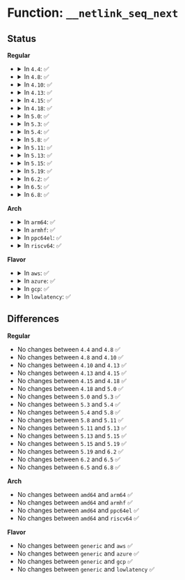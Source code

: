 # Function: <code>__netlink_seq_next</code>

## Status
<b>Regular</b>
<ul>
<li>
<details>
<summary>In <code>4.4</code>: ✅</summary>

```c
void *__netlink_seq_next(struct seq_file *seq);
```

**Collision:** Unique Static

**Inline:** No

**Transformation:** False

**Instances:**

```
In net/netlink/af_netlink.c (ffffffff8174acc0)
Location: net/netlink/af_netlink.c:3097
Inline: False
Direct callers:
  - net/netlink/af_netlink.c:netlink_seq_next
```
**Symbols:**

```
ffffffff8174acc0-ffffffff8174ad45: __netlink_seq_next (STB_LOCAL)
```
</details>
</li>
<li>
<details>
<summary>In <code>4.8</code>: ✅</summary>

```c
void *__netlink_seq_next(struct seq_file *seq);
```

**Collision:** Unique Static

**Inline:** No

**Transformation:** False

**Instances:**

```
In net/netlink/af_netlink.c (ffffffff817b7900)
Location: net/netlink/af_netlink.c:2366
Inline: False
Direct callers:
  - net/netlink/af_netlink.c:netlink_seq_next
```
**Symbols:**

```
ffffffff817b7900-ffffffff817b7985: __netlink_seq_next (STB_LOCAL)
```
</details>
</li>
<li>
<details>
<summary>In <code>4.10</code>: ✅</summary>

```c
void *__netlink_seq_next(struct seq_file *seq);
```

**Collision:** Unique Static

**Inline:** No

**Transformation:** False

**Instances:**

```
In net/netlink/af_netlink.c (ffffffff817e7380)
Location: net/netlink/af_netlink.c:2384
Inline: False
Direct callers:
  - net/netlink/af_netlink.c:netlink_seq_next
```
**Symbols:**

```
ffffffff817e7380-ffffffff817e73ff: __netlink_seq_next (STB_LOCAL)
```
</details>
</li>
<li>
<details>
<summary>In <code>4.13</code>: ✅</summary>

```c
void *__netlink_seq_next(struct seq_file *seq);
```

**Collision:** Unique Static

**Inline:** No

**Transformation:** False

**Instances:**

```
In net/netlink/af_netlink.c (ffffffff81807080)
Location: net/netlink/af_netlink.c:2483
Inline: False
Direct callers:
  - net/netlink/af_netlink.c:netlink_seq_next
```
**Symbols:**

```
ffffffff81807080-ffffffff81807114: __netlink_seq_next (STB_LOCAL)
```
</details>
</li>
<li>
<details>
<summary>In <code>4.15</code>: ✅</summary>

```c
void *__netlink_seq_next(struct seq_file *seq);
```

**Collision:** Unique Static

**Inline:** No

**Transformation:** False

**Instances:**

```
In net/netlink/af_netlink.c (ffffffff81885e30)
Location: net/netlink/af_netlink.c:2500
Inline: False
Direct callers:
  - net/netlink/af_netlink.c:netlink_seq_next
```
**Symbols:**

```
ffffffff81885e30-ffffffff81885ec4: __netlink_seq_next (STB_LOCAL)
```
</details>
</li>
<li>
<details>
<summary>In <code>4.18</code>: ✅</summary>

```c
void *__netlink_seq_next(struct seq_file *seq);
```

**Collision:** Unique Static

**Inline:** No

**Transformation:** False

**Instances:**

```
In net/netlink/af_netlink.c (ffffffff818d9790)
Location: net/netlink/af_netlink.c:2542
Inline: False
Direct callers:
  - net/netlink/af_netlink.c:netlink_seq_next
```
**Symbols:**

```
ffffffff818d9790-ffffffff818d9836: __netlink_seq_next (STB_LOCAL)
```
</details>
</li>
<li>
<details>
<summary>In <code>5.0</code>: ✅</summary>

```c
void *__netlink_seq_next(struct seq_file *seq);
```

**Collision:** Unique Static

**Inline:** No

**Transformation:** False

**Instances:**

```
In net/netlink/af_netlink.c (ffffffff81905f80)
Location: net/netlink/af_netlink.c:2564
Inline: False
Direct callers:
  - net/netlink/af_netlink.c:netlink_seq_next
```
**Symbols:**

```
ffffffff81905f80-ffffffff81906026: __netlink_seq_next (STB_LOCAL)
```
</details>
</li>
<li>
<details>
<summary>In <code>5.3</code>: ✅</summary>

```c
void *__netlink_seq_next(struct seq_file *seq);
```

**Collision:** Unique Static

**Inline:** No

**Transformation:** False

**Instances:**

```
In net/netlink/af_netlink.c (ffffffff81967210)
Location: net/netlink/af_netlink.c:2554
Inline: False
Direct callers:
  - net/netlink/af_netlink.c:netlink_seq_next
  - net/netlink/af_netlink.c:netlink_seq_start
```
**Symbols:**

```
ffffffff81967210-ffffffff819672b6: __netlink_seq_next (STB_LOCAL)
```
</details>
</li>
<li>
<details>
<summary>In <code>5.4</code>: ✅</summary>

```c
void *__netlink_seq_next(struct seq_file *seq);
```

**Collision:** Unique Static

**Inline:** No

**Transformation:** False

**Instances:**

```
In net/netlink/af_netlink.c (ffffffff8199dca0)
Location: net/netlink/af_netlink.c:2555
Inline: False
Direct callers:
  - net/netlink/af_netlink.c:netlink_seq_next
  - net/netlink/af_netlink.c:netlink_seq_start
```
**Symbols:**

```
ffffffff8199dca0-ffffffff8199dd46: __netlink_seq_next (STB_LOCAL)
```
</details>
</li>
<li>
<details>
<summary>In <code>5.8</code>: ✅</summary>

```c
void *__netlink_seq_next(struct seq_file *seq);
```

**Collision:** Unique Static

**Inline:** No

**Transformation:** False

**Instances:**

```
In net/netlink/af_netlink.c (ffffffff81a76b70)
Location: net/netlink/af_netlink.c:2546
Inline: False
Direct callers:
  - net/netlink/af_netlink.c:netlink_seq_next
  - net/netlink/af_netlink.c:netlink_seq_start
```
**Symbols:**

```
ffffffff81a76b70-ffffffff81a76c16: __netlink_seq_next (STB_LOCAL)
```
</details>
</li>
<li>
<details>
<summary>In <code>5.11</code>: ✅</summary>

```c
void *__netlink_seq_next(struct seq_file *seq);
```

**Collision:** Unique Static

**Inline:** No

**Transformation:** False

**Instances:**

```
In net/netlink/af_netlink.c (ffffffff81a7f8f0)
Location: net/netlink/af_netlink.c:2571
Inline: False
Direct callers:
  - net/netlink/af_netlink.c:netlink_seq_next
  - net/netlink/af_netlink.c:netlink_seq_start
```
**Symbols:**

```
ffffffff81a7f8f0-ffffffff81a7f996: __netlink_seq_next (STB_LOCAL)
```
</details>
</li>
<li>
<details>
<summary>In <code>5.13</code>: ✅</summary>

```c
void *__netlink_seq_next(struct seq_file *seq);
```

**Collision:** Unique Static

**Inline:** No

**Transformation:** False

**Instances:**

```
In net/netlink/af_netlink.c (ffffffff81a688b0)
Location: net/netlink/af_netlink.c:2581
Inline: False
Direct callers:
  - net/netlink/af_netlink.c:netlink_seq_next
  - net/netlink/af_netlink.c:netlink_seq_start
```
**Symbols:**

```
ffffffff81a688b0-ffffffff81a68956: __netlink_seq_next (STB_LOCAL)
```
</details>
</li>
<li>
<details>
<summary>In <code>5.15</code>: ✅</summary>

```c
void *__netlink_seq_next(struct seq_file *seq);
```

**Collision:** Unique Static

**Inline:** No

**Transformation:** False

**Instances:**

```
In net/netlink/af_netlink.c (ffffffff81b21d00)
Location: net/netlink/af_netlink.c:2594
Inline: False
Direct callers:
  - net/netlink/af_netlink.c:netlink_seq_next
  - net/netlink/af_netlink.c:netlink_seq_start
```
**Symbols:**

```
ffffffff81b21d00-ffffffff81b21da6: __netlink_seq_next (STB_LOCAL)
```
</details>
</li>
<li>
<details>
<summary>In <code>5.19</code>: ✅</summary>

```c
void *__netlink_seq_next(struct seq_file *seq);
```

**Collision:** Unique Static

**Inline:** No

**Transformation:** False

**Instances:**

```
In net/netlink/af_netlink.c (ffffffff81caa5b0)
Location: net/netlink/af_netlink.c:2580
Inline: False
Direct callers:
  - net/netlink/af_netlink.c:netlink_seq_next
  - net/netlink/af_netlink.c:netlink_seq_start
```
**Symbols:**

```
ffffffff81caa5b0-ffffffff81caa674: __netlink_seq_next (STB_LOCAL)
```
</details>
</li>
<li>
<details>
<summary>In <code>6.2</code>: ✅</summary>

```c
void *__netlink_seq_next(struct seq_file *seq);
```

**Collision:** Unique Static

**Inline:** No

**Transformation:** False

**Instances:**

```
In net/netlink/af_netlink.c (ffffffff81e67730)
Location: net/netlink/af_netlink.c:2653
Inline: False
Direct callers:
  - net/netlink/af_netlink.c:netlink_seq_next
  - net/netlink/af_netlink.c:netlink_seq_start
```
**Symbols:**

```
ffffffff81e67730-ffffffff81e677f4: __netlink_seq_next (STB_LOCAL)
```
</details>
</li>
<li>
<details>
<summary>In <code>6.5</code>: ✅</summary>

```c
void *__netlink_seq_next(struct seq_file *seq);
```

**Collision:** Unique Static

**Inline:** No

**Transformation:** False

**Instances:**

```
In net/netlink/af_netlink.c (ffffffff81ec3510)
Location: net/netlink/af_netlink.c:2628
Inline: False
Direct callers:
  - net/netlink/af_netlink.c:netlink_seq_next
  - net/netlink/af_netlink.c:netlink_seq_start
```
**Symbols:**

```
ffffffff81ec3510-ffffffff81ec35d4: __netlink_seq_next (STB_LOCAL)
```
</details>
</li>
<li>
<details>
<summary>In <code>6.8</code>: ✅</summary>

```c
void *__netlink_seq_next(struct seq_file *seq);
```

**Collision:** Unique Static

**Inline:** No

**Transformation:** False

**Instances:**

```
In net/netlink/af_netlink.c (ffffffff81f86930)
Location: net/netlink/af_netlink.c:2622
Inline: False
Direct callers:
  - net/netlink/af_netlink.c:netlink_seq_next
  - net/netlink/af_netlink.c:netlink_seq_start
```
**Symbols:**

```
ffffffff81f86930-ffffffff81f869f4: __netlink_seq_next (STB_LOCAL)
```
</details>
</li>
</ul>
<b>Arch</b>
<ul>
<li>
<details>
<summary>In <code>arm64</code>: ✅</summary>

```c
void *__netlink_seq_next(struct seq_file *seq);
```

**Collision:** Unique Static

**Inline:** No

**Transformation:** False

**Instances:**

```
In net/netlink/af_netlink.c (ffff800010c4b1c0)
Location: net/netlink/af_netlink.c:2555
Inline: False
Direct callers:
  - net/netlink/af_netlink.c:netlink_seq_next
  - net/netlink/af_netlink.c:netlink_seq_start
```
**Symbols:**

```
ffff800010c4b1c0-ffff800010c4b2a8: __netlink_seq_next (STB_LOCAL)
```
</details>
</li>
<li>
<details>
<summary>In <code>armhf</code>: ✅</summary>

```c
void *__netlink_seq_next(struct seq_file *seq);
```

**Collision:** Unique Static

**Inline:** No

**Transformation:** False

**Instances:**

```
In net/netlink/af_netlink.c (c0d5bd04)
Location: net/netlink/af_netlink.c:2555
Inline: False
Direct callers:
  - net/netlink/af_netlink.c:netlink_seq_next
  - net/netlink/af_netlink.c:netlink_seq_start
```
**Symbols:**

```
c0d5bd04-c0d5bdb4: __netlink_seq_next (STB_LOCAL)
```
</details>
</li>
<li>
<details>
<summary>In <code>ppc64el</code>: ✅</summary>

```c
void *__netlink_seq_next(struct seq_file *seq);
```

**Collision:** Unique Static

**Inline:** No

**Transformation:** False

**Instances:**

```
In net/netlink/af_netlink.c (c000000000d49470)
Location: net/netlink/af_netlink.c:2555
Inline: False
Direct callers:
  - net/netlink/af_netlink.c:netlink_seq_next
  - net/netlink/af_netlink.c:netlink_seq_start
```
**Symbols:**

```
c000000000d49470-c000000000d495c0: __netlink_seq_next (STB_LOCAL)
```
</details>
</li>
<li>
<details>
<summary>In <code>riscv64</code>: ✅</summary>

```c
void *__netlink_seq_next(struct seq_file *seq);
```

**Collision:** Unique Static

**Inline:** No

**Transformation:** False

**Instances:**

```
In net/netlink/af_netlink.c (ffffffe0007b8462)
Location: net/netlink/af_netlink.c:2555
Inline: False
Direct callers:
  - net/netlink/af_netlink.c:netlink_seq_next
  - net/netlink/af_netlink.c:netlink_seq_start
```
**Symbols:**

```
ffffffe0007b8462-ffffffe0007b8534: __netlink_seq_next (STB_LOCAL)
```
</details>
</li>
</ul>
<b>Flavor</b>
<ul>
<li>
<details>
<summary>In <code>aws</code>: ✅</summary>

```c
void *__netlink_seq_next(struct seq_file *seq);
```

**Collision:** Unique Static

**Inline:** No

**Transformation:** False

**Instances:**

```
In net/netlink/af_netlink.c (ffffffff8193db10)
Location: net/netlink/af_netlink.c:2555
Inline: False
Direct callers:
  - net/netlink/af_netlink.c:netlink_seq_next
  - net/netlink/af_netlink.c:netlink_seq_start
```
**Symbols:**

```
ffffffff8193db10-ffffffff8193dbb6: __netlink_seq_next (STB_LOCAL)
```
</details>
</li>
<li>
<details>
<summary>In <code>azure</code>: ✅</summary>

```c
void *__netlink_seq_next(struct seq_file *seq);
```

**Collision:** Unique Static

**Inline:** No

**Transformation:** False

**Instances:**

```
In net/netlink/af_netlink.c (ffffffff818f7610)
Location: net/netlink/af_netlink.c:2555
Inline: False
Direct callers:
  - net/netlink/af_netlink.c:netlink_seq_next
  - net/netlink/af_netlink.c:netlink_seq_start
```
**Symbols:**

```
ffffffff818f7610-ffffffff818f76b6: __netlink_seq_next (STB_LOCAL)
```
</details>
</li>
<li>
<details>
<summary>In <code>gcp</code>: ✅</summary>

```c
void *__netlink_seq_next(struct seq_file *seq);
```

**Collision:** Unique Static

**Inline:** No

**Transformation:** False

**Instances:**

```
In net/netlink/af_netlink.c (ffffffff8198eca0)
Location: net/netlink/af_netlink.c:2555
Inline: False
Direct callers:
  - net/netlink/af_netlink.c:netlink_seq_next
  - net/netlink/af_netlink.c:netlink_seq_start
```
**Symbols:**

```
ffffffff8198eca0-ffffffff8198ed46: __netlink_seq_next (STB_LOCAL)
```
</details>
</li>
<li>
<details>
<summary>In <code>lowlatency</code>: ✅</summary>

```c
void *__netlink_seq_next(struct seq_file *seq);
```

**Collision:** Unique Static

**Inline:** No

**Transformation:** False

**Instances:**

```
In net/netlink/af_netlink.c (ffffffff819b1560)
Location: net/netlink/af_netlink.c:2555
Inline: False
Direct callers:
  - net/netlink/af_netlink.c:netlink_seq_next
  - net/netlink/af_netlink.c:netlink_seq_start
```
**Symbols:**

```
ffffffff819b1560-ffffffff819b1606: __netlink_seq_next (STB_LOCAL)
```
</details>
</li>
</ul>

## Differences
<b>Regular</b>
<ul>
<li>
No changes between <code>4.4</code> and <code>4.8</code> ✅
</li>
<li>
No changes between <code>4.8</code> and <code>4.10</code> ✅
</li>
<li>
No changes between <code>4.10</code> and <code>4.13</code> ✅
</li>
<li>
No changes between <code>4.13</code> and <code>4.15</code> ✅
</li>
<li>
No changes between <code>4.15</code> and <code>4.18</code> ✅
</li>
<li>
No changes between <code>4.18</code> and <code>5.0</code> ✅
</li>
<li>
No changes between <code>5.0</code> and <code>5.3</code> ✅
</li>
<li>
No changes between <code>5.3</code> and <code>5.4</code> ✅
</li>
<li>
No changes between <code>5.4</code> and <code>5.8</code> ✅
</li>
<li>
No changes between <code>5.8</code> and <code>5.11</code> ✅
</li>
<li>
No changes between <code>5.11</code> and <code>5.13</code> ✅
</li>
<li>
No changes between <code>5.13</code> and <code>5.15</code> ✅
</li>
<li>
No changes between <code>5.15</code> and <code>5.19</code> ✅
</li>
<li>
No changes between <code>5.19</code> and <code>6.2</code> ✅
</li>
<li>
No changes between <code>6.2</code> and <code>6.5</code> ✅
</li>
<li>
No changes between <code>6.5</code> and <code>6.8</code> ✅
</li>
</ul>
<b>Arch</b>
<ul>
<li>
No changes between <code>amd64</code> and <code>arm64</code> ✅
</li>
<li>
No changes between <code>amd64</code> and <code>armhf</code> ✅
</li>
<li>
No changes between <code>amd64</code> and <code>ppc64el</code> ✅
</li>
<li>
No changes between <code>amd64</code> and <code>riscv64</code> ✅
</li>
</ul>
<b>Flavor</b>
<ul>
<li>
No changes between <code>generic</code> and <code>aws</code> ✅
</li>
<li>
No changes between <code>generic</code> and <code>azure</code> ✅
</li>
<li>
No changes between <code>generic</code> and <code>gcp</code> ✅
</li>
<li>
No changes between <code>generic</code> and <code>lowlatency</code> ✅
</li>
</ul>
